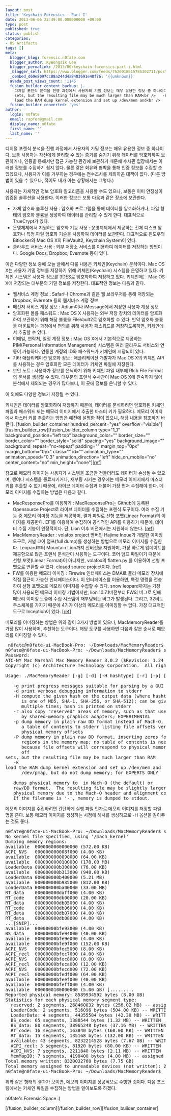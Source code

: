 ```yaml
---
layout: post
title: 'Keychain Forensics : Part I'
date: 2013-06-06 22:49:00.000000000 +09:00
type: post
published: true
status: publish
categories:
- OS Artifacts
tags: []
meta:
  blogger_blog: forensic.n0fate.com
  blogger_author: Kyeongsik Lee
  blogger_permalink: /2013/06/keychain-forensics-part-i.html
  _blogger_self: https://www.blogger.com/feeds/7620918615785302711/posts/default/5956870713473218215
  _oembed_d69e8097cc08a244d4a8483691e48f76: '{{unknown}}'
  avada_post_views_count: '1145'
  fusion_builder_content_backup: |-
    디지털 포렌식 분석을 진행 과정에서 사용자의 기밀 정보는 매우 유용한 정보 중 하나이다. 보통 사용자는 자신에게 불리할 수 있는 증거를 숨기기 위해 데이터를 암호화하여 보관하거나, 인증을 통해서만 접근 가능한 환경에 보관하기 때문에 수사관 입장에서는 이러한 정보를 수집하기 쉽지 않다. 물론 갖은 회유와 협박을 통해 인증 정보를 수집할 순 있겠으나, 사용자가 이를 거부하는 경우에는 전수조사를 제외하곤 대책이 없다. (다른 방법이 있을 수 있으나, 적어도 내가 아는 상황에서는 그렇다.)<br /><br />사용자는 자체적인 정보 암호화 알고리즘을 사용할 수도 있으나, 보통은 이미 안정성이 입증된 솔루션을 사용한다. 이러한 정보는 보통 다음과 같은 장소에 보관한다.<br /><ul><li>자체 암호화 솔루션 사용 : 암호화 프로그램을 통해 데이터를 암호화하거나, 파일 형태의 암호화 볼륨을 생성하여 데이터를 관리할 수 있게 한다. 대표적으로 TrueCrypt가 있다.</li><li>운영체제에서 지원하는 암호화 기능 사용 : 운영체제에서 제공하는 전체 디스크 암호화나 특정 파일 암호화 기술을 사용하여 데이터를 보관한다. 대표적으로 윈도우의 Bitlocker와 Mac OS X의 FileVault2, Keychain System이 있다.</li><li>클라우드 서비스 사용 : 외부 저장소 서비스를 이용하여 데이터를 저장하는 방법이다. Google Docs, Dropbox, Evernote 등이 있다.</li></ul>이런 다양한 정보 중에 오늘 글에서 다룰 내용은 키체인(Keychain) 분석이다. Mac OS X는 사용자 기밀 정보를 저장하기 위해 키체인(Keychain) 시스템을 운영하고 있다. 키체인 시스템은 사용자 정보를 3DES로 암호화하여 저장하고 있다. 키체인에는 Mac OS X에 저장되는 대부분의 기밀 정보를 저장한다. 대표적인 정보는 다음과 같다.<br /><ul><li>웹서비스 계정 정보 : Safari나 Chrome과 같은 웹 브라우저를 통해 저장되는 Dropbox, Evernote 등의 웹서비스 계정 정보</li><li>메신저 서비스 계정 정보 : Adium이나 iMessage에서 저장한 사용자 계정 정보</li><li>암호화된 볼륨 패스워드 : Mac OS X 사용자는 외부 저장 장치의 데이터를 암호화하여 보관하기 위해 해당 볼륨을 FileVault2로 암호화할 수 있다. 만약 암호화 볼륨을 마운트하는 과정에서 편의를 위해 사용자 패스워드를 저장하도록하면, 키체인에서 추출할 수 있다.</li><li>이메일, 연락처, 일정 계정 정보 : Mac OS X에서 기본적으로 제공하는 PIM(Personal Information Management) 시스템은 여러 클라우드 서비스와 연동이 가능하다. 연동한 계정의 ID와 패스워드가 키체인에 저장되어 있다.</li><li>기타 애플리케이션 암호화 정보 : 애플리케이션 개발자가 Mac OS X의 키체인 API를 사용하는 경우 암호화한 모든 데이터가 키체인 파일에 저장된다.</li><li>보안 노트 : 사용자가 정보를 은닉하기 위해 키체인 파일 내부에 RIch File Format의 문서를 생성할 수 있다. 대부분의 포렌식 수사관이 Mac OS X에 친숙하지 않아 분석에서 제외되는 경우가 많다보니, 이 곳에 정보를 은닉할 수 있다.</li></ul>이 외에도 다양한 정보가 저장될 수 있다.<br /><br />키체인은 데이터를 암호화하여 저장하기 때문에, 데이터를 분석하려면 암호화된 키체인 파일과 패스워드 또는 메모리 이미지에서 추출한 마스터 키가 필요하다. 메모리 이미지에서 마스터 키를 추출하는 방법은 예전에 설명한 적이 있으니, 해당 내용을 참조하기 바란다. [<a href="http://forensic.n0fate.com/2012/09/volafox-decrypting-keychain-file-using.html" target="_blank" title="">ref</a>]<br /><br />참고로 메모리 이미지는 사용자가 시스템을 조금만 건들더라도 데이터가 손상될 수 있으며, 행여나 시스템을 종료시키거나, 재부팅 시키는 경우에는 메모리 이미지에서 마스터 키를 추출할 수 없기 때문에, 라이브 데이터 수집과 더불어 가장 먼저 수집해야 한다. 메모리 이미지를 수집하는 방법은 다음과 같다.<br /><a href="http://%28null%29/" target="_self" title=""></a><br /><ul><li>MacResponsePro를 이용하기 : MacResponsePro는 Github에 등록된 Opensource Project로 라이브 데이터를 수집하는 포렌식 도구이다. 여러 수집 기능 중 메모리 이미징 기능을 제공하며, 결과 파일로 선형 포맷(Linear Format)의 이미지를 제공한다. EFI를 이용하여 수집하여 공식적인 API를 이용하기 때문에, 데이터 수집 기능이 안정적이다. 단, Lion 이후 버전에서는 지원하지 않는다. [<a href="http://macresponseforensics.com/" target="_blank" title="">ref</a>]</li><li>MacMemoryReader : volafox project 멤버인 Hajime Inoue가 개발한 이미징 도구로, 커널 코어 덤프(full dump)를 생성하는 방법으로 메모리 이미지를 수집한다. Leopard부터 Mountain Lion까지 전버전을 지원하며, 가장 빠르게 업데이트를 제공함으로 많은 포렌식 분석관이 사용하는 도구이다. 코어 덤프 파일이기 때문에 선형 포맷(Linear Format)이 아니지만, volafox의 flatten.py 를 이용하여 선형 포맷으로 변환할 수 있다. closed source project이다. [<a href="http://cybermarshal.com/index.php/cyber-marshal-utilities/mac-memory-reader" target="_blank" title="">ref</a>]</li><li>FW를 이용한 메모리 이미징 : Firewire 인터페이스는 DMA로 물리 메모리 장치에 직접 접근이 가능한 인터페이스이다. 이 인터페이스를 이용하면, 특정 명령을 전송하여 선형 포맷으로 메모리 이미지를 수집할 수 있다.  snow leopard까지는 가장 많이 사용되던 메모리 이미징 기법이지만, lion 10.7.1버전부터 FW의 버그로 인해 메모리 이미징 도중에 수집 시스템이 재부팅되는 버그가 발생된다. 그리고, 32비트 주소체계를 가지기 때문에 4기가 이상의 메모리를 이미징할 수 없다. 가장 대표적인 도구로 Inception이 있다. [<a href="http://www.blogger.com/blogger.g?blogID=7620918615785302711" target="_blank" title=""></a><a href="http://www.breaknenter.org/projects/inception/" target="_blank" title="">ref</a>]</li></ul>메모리를 이미징하는 방법은 위와 같이 3가지 방법이 있으나, MacMemoryReader를 가장 많이 사용하며, 추천하는 도구이다. 해당 도구를 사용하면 다음과 같은 순서로 메모리를 이미징할 수 있다.<br /><br /><pre> n0fate@n0fate-ui-MacBook-Pro: ~/Downloads/MacMemoryReader$ sudo ./MacMemoryReader<br />n0fate@n0fate-ui-MacBook-Pro: ~/Downloads/MacMemoryReader$ sudo ./MacMemoryReader <br />Password:<br />ATC-NY Mac Marshal Mac Memory Reader 3.0.2 ($Revision: 1.24 $)<br />Copyright (c) Architecture Technology Corporation.  All rights reserved.<br /><br />Usage: ./MacMemoryReader [-g] [-d] [-H hashtype] [-r] [-p] [-P] [-k] <filename><br /><br />   -g print progress messages suitable for parsing by a GUI<br />   -d print verbose debugging information to stderr<br />   -H compute the given hash on the output data (where hashtype<br />      is one of MD5, SHA-1, SHA-256, or SHA-512); can be given<br />      multiple times; hash is printed on stderr<br />   -r also copy "reserved" areas of memory, such as that used<br />      by shared-memory graphics adapters; EXPERIMENTAL<br />   -p dump memory in plain raw DD format instead of Mach-O, then write<br />      a table of contents to stderr listing file offsets versus<br />      physical memory offsets<br />   -P dump memory in plain raw DD format, inserting zeros for un-mapped<br />      regions in the memory map; no table of contents is needed,<br />      because file offsets will correspond to physical memory<br />      off
    sets, but the resulting file may be much larger than RAM<br />   -k
    load the RAM dump kernel extension and set up /dev/mem and<br />      /dev/pmap, but do not dump memory; for EXPERTS ONLY<br /><br />   dumps physical memory to <filename> in Mach-O (the default) or<br />   raw/DD format.  The resulting file may be slightly larger than<br />   physical memory due to the Mach-O header and alignment constraints.<br />   If the filename is '-', memory is dumped to stdout.<br /></filename></filename></pre>메모리 이미지를 수집하려면 간단하게 실행 파일 인자로 메모리 이미지를 저장할 파일 명을 준다. 보통 메모리 이미지를 생성하는 시점에 해시를 생성하므로 -H 옵션을 같이주는 것도 좋다.  <br /><pre>n0fate@n0fate-ui-MacBook-Pro: ~/Downloads/MacMemoryReader$ sudo ./MacMemoryReader test.mem<br />No kernel file specified, using '/mach_kernel' <br />Dumping memory regions:<br />available  0000000000000000 (572.00 KB)                               [WRITTEN]<br />ACPI_NVS   000000000008f000 (4.00 KB)                                 [WRITTEN]<br />available  0000000000090000 (64.00 KB)                                [WRITTEN]<br />available  0000000000100000 (178.00 MB)                               [WRITTEN]<br />LoaderData 000000000b300000 (76.00 KB)                                [WRITTEN]<br />available  000000000b313000 (948.00 KB)                               [WRITTEN]<br />LoaderData 000000000b400000 (5.21 MB)                                 [WRITTEN]<br />available  000000000b935000 (812.00 KB)                               [WRITTEN]<br />LoaderData 000000000ba00000 (33.00 MB)                                [WRITTEN]<br />RT_data    000000000daff000 (4.00 KB)                                 [WRITTEN]<br />RT_code    000000000db00000 (20.00 KB)                                [WRITTEN]<br />RT_data    000000000db05000 (4.00 KB)                                 [WRITTEN]<br />RT_code    000000000db06000 (4.00 KB)                                 [WRITTEN]<br />RT_data    000000000db07000 (4.00 KB)                                 [WRITTEN]<br />RT_data    000000000db08000 (4.00 KB)                                 [WRITTEN]<br />...[SNIP]...<br />available  00000000bfe93000 (4.00 KB)                                 [WRITTEN]<br />BS_data    00000000bfe94000 (40.00 KB)                                [WRITTEN]<br />available  00000000bfe9e000 (4.00 KB)                                 [WRITTEN]<br />available  00000000bfe9f000 (152.00 KB)                               [WRITTEN]<br />ACPI_NVS   00000000bfec5000 (8.00 KB)                                 [WRITTEN]<br />ACPI_recl  00000000bfec7000 (4.00 KB)                                 [WRITTEN]<br />ACPI_NVS   00000000bfec8000 (8.00 KB)                                 [WRITTEN]<br />ACPI_recl  00000000bfeca000 (12.00 KB)                                [WRITTEN]<br />ACPI_NVS   00000000bfecd000 (72.00 KB)                                [WRITTEN]<br />ACPI_recl  00000000bfedf000 (64.00 KB)                                [WRITTEN]<br />available  00000000bfeef000 (40.00 KB)                                [WRITTEN]<br />available  00000000bfeff000 (4.00 KB)                                 [WRITTEN]<br />available  0000000100000000 (5.00 GB) [.........                     ]  28.2% /^available  0000000100000000 (5.00 GB)                                 [WRITTEN]<br />Reported physical memory: 8589934592 bytes (8.00 GB)<br />Statistics for each physical memory segment type:<br />  reserved: 2 segments, 268460032 bytes (256.02 MB) -- assigned to unreadable device<br />  LoaderCode: 2 segments, 516096 bytes (504.00 KB) -- WRITTEN<br />  LoaderData: 4 segments, 44355584 bytes (42.30 MB) -- WRITTEN<br />  BS_code: 65 segments, 1388544 bytes (1.32 MB) -- WRITTEN<br />  BS_data: 80 segments, 38965248 bytes (37.16 MB) -- WRITTEN<br />  RT_code: 16 segments, 163840 bytes (160.00 KB) -- WRITTEN<br />  RT_data: 15 segments, 135168 bytes (132.00 KB) -- WRITTEN<br />  available: 43 segments, 8232214528 bytes (7.67 GB) -- WRITTEN<br />  ACPI_recl: 3 segments, 81920 bytes (80.00 KB) -- WRITTEN<br />  ACPI_NVS: 7 segments, 2211840 bytes (2.11 MB) -- WRITTEN<br />  MemMapIO: 7 segments, 4198400 bytes (4.00 MB) -- assigned to unreadable device<br />Total memory written: 8320032768 bytes (7.75 GB)<br />Total memory assigned to unreadable devices (not written): 272658432 bytes (260.03 MB)<br />n0fate@n0fate-ui-MacBook-Pro: ~/Downloads/MacMemoryReader$ <br /></pre><br /><br />위와 같은 형태의 결과가 보이면, 메모리 이미지를 성공적으로 수행한 것이다. 다음 포스팅에서는 키체인 파일을 수집하는 방법을 알아보도록 하겠다.<div>n0fate's Forensic Space :)</div>
  fusion_builder_converted: 'yes'
author:
  login: n0fate
  email: rapfer@gmail.com
  display_name: n0fate
  first_name: ''
  last_name: ''
---
```

<p>디지털 포렌식 분석을 진행 과정에서 사용자의 기밀 정보는 매우 유용한 정보 중 하나이다. 보통 사용자는 자신에게 불리할 수 있는 증거를 숨기기 위해 데이터를 암호화하여 보관하거나, 인증을 통해서만 접근 가능한 환경에 보관하기 때문에 수사관 입장에서는 이러한 정보를 수집하기 쉽지 않다. 물론 갖은 회유와 협박을 통해 인증 정보를 수집할 순 있겠으나, 사용자가 이를 거부하는 경우에는 전수조사를 제외하곤 대책이 없다. (다른 방법이 있을 수 있으나, 적어도 내가 아는 상황에서는 그렇다.)</p>
<p>사용자는 자체적인 정보 암호화 알고리즘을 사용할 수도 있으나, 보통은 이미 안정성이 입증된 솔루션을 사용한다. 이러한 정보는 보통 다음과 같은 장소에 보관한다.
<ul>
<li>자체 암호화 솔루션 사용 : 암호화 프로그램을 통해 데이터를 암호화하거나, 파일 형태의 암호화 볼륨을 생성하여 데이터를 관리할 수 있게 한다. 대표적으로 TrueCrypt가 있다.</li>
<li>운영체제에서 지원하는 암호화 기능 사용 : 운영체제에서 제공하는 전체 디스크 암호화나 특정 파일 암호화 기술을 사용하여 데이터를 보관한다. 대표적으로 윈도우의 Bitlocker와 Mac OS X의 FileVault2, Keychain System이 있다.</li>
<li>클라우드 서비스 사용 : 외부 저장소 서비스를 이용하여 데이터를 저장하는 방법이다. Google Docs, Dropbox, Evernote 등이 있다.</li>
</ul>
<p>이런 다양한 정보 중에 오늘 글에서 다룰 내용은 키체인(Keychain) 분석이다. Mac OS X는 사용자 기밀 정보를 저장하기 위해 키체인(Keychain) 시스템을 운영하고 있다. 키체인 시스템은 사용자 정보를 3DES로 암호화하여 저장하고 있다. 키체인에는 Mac OS X에 저장되는 대부분의 기밀 정보를 저장한다. 대표적인 정보는 다음과 같다.
<ul>
<li>웹서비스 계정 정보 : Safari나 Chrome과 같은 웹 브라우저를 통해 저장되는 Dropbox, Evernote 등의 웹서비스 계정 정보</li>
<li>메신저 서비스 계정 정보 : Adium이나 iMessage에서 저장한 사용자 계정 정보</li>
<li>암호화된 볼륨 패스워드 : Mac OS X 사용자는 외부 저장 장치의 데이터를 암호화하여 보관하기 위해 해당 볼륨을 FileVault2로 암호화할 수 있다. 만약 암호화 볼륨을 마운트하는 과정에서 편의를 위해 사용자 패스워드를 저장하도록하면, 키체인에서 추출할 수 있다.</li>
<li>이메일, 연락처, 일정 계정 정보 : Mac OS X에서 기본적으로 제공하는 PIM(Personal Information Management) 시스템은 여러 클라우드 서비스와 연동이 가능하다. 연동한 계정의 ID와 패스워드가 키체인에 저장되어 있다.</li>
<li>기타 애플리케이션 암호화 정보 : 애플리케이션 개발자가 Mac OS X의 키체인 API를 사용하는 경우 암호화한 모든 데이터가 키체인 파일에 저장된다.</li>
<li>보안 노트 : 사용자가 정보를 은닉하기 위해 키체인 파일 내부에 RIch File Format의 문서를 생성할 수 있다. 대부분의 포렌식 수사관이 Mac OS X에 친숙하지 않아 분석에서 제외되는 경우가 많다보니, 이 곳에 정보를 은닉할 수 있다.</li>
</ul>
<p>이 외에도 다양한 정보가 저장될 수 있다.</p>
<p>키체인은 데이터를 암호화하여 저장하기 때문에, 데이터를 분석하려면 암호화된 키체인 파일과 패스워드 또는 메모리 이미지에서 추출한 마스터 키가 필요하다. 메모리 이미지에서 마스터 키를 추출하는 방법은 예전에 설명한 적이 있으니, 해당 내용을 참조하기 바란다. [fusion_builder_container hundred_percent="yes" overflow="visible"][fusion_builder_row][fusion_builder_column type="1_1" background_position="left top" background_color="" border_size="" border_color="" border_style="solid" spacing="yes" background_image="" background_repeat="no-repeat" padding="" margin_top="0px" margin_bottom="0px" class="" id="" animation_type="" animation_speed="0.3" animation_direction="left" hide_on_mobile="no" center_content="no" min_height="none"][<a href="http://forensic.n0fate.com/2012/09/volafox-decrypting-keychain-file-using.html" target="_blank" title="">ref</a>]</p>
<p>참고로 메모리 이미지는 사용자가 시스템을 조금만 건들더라도 데이터가 손상될 수 있으며, 행여나 시스템을 종료시키거나, 재부팅 시키는 경우에는 메모리 이미지에서 마스터 키를 추출할 수 없기 때문에, 라이브 데이터 수집과 더불어 가장 먼저 수집해야 한다. 메모리 이미지를 수집하는 방법은 다음과 같다.<br /><a href="http://%28null%29/" target="_self" title=""></a>
<ul>
<li>MacResponsePro를 이용하기 : MacResponsePro는 Github에 등록된 Opensource Project로 라이브 데이터를 수집하는 포렌식 도구이다. 여러 수집 기능 중 메모리 이미징 기능을 제공하며, 결과 파일로 선형 포맷(Linear Format)의 이미지를 제공한다. EFI를 이용하여 수집하여 공식적인 API를 이용하기 때문에, 데이터 수집 기능이 안정적이다. 단, Lion 이후 버전에서는 지원하지 않는다. [<a href="http://macresponseforensics.com/" target="_blank" title="">ref</a>]</li>
<li>MacMemoryReader : volafox project 멤버인 Hajime Inoue가 개발한 이미징 도구로, 커널 코어 덤프(full dump)를 생성하는 방법으로 메모리 이미지를 수집한다. Leopard부터 Mountain Lion까지 전버전을 지원하며, 가장 빠르게 업데이트를 제공함으로 많은 포렌식 분석관이 사용하는 도구이다. 코어 덤프 파일이기 때문에 선형 포맷(Linear Format)이 아니지만, volafox의 flatten.py 를 이용하여 선형 포맷으로 변환할 수 있다. closed source project이다. [<a href="http://cybermarshal.com/index.php/cyber-marshal-utilities/mac-memory-reader" target="_blank" title="">ref</a>]</li>
<li>FW를 이용한 메모리 이미징 : Firewire 인터페이스는 DMA로 물리 메모리 장치에 직접 접근이 가능한 인터페이스이다. 이 인터페이스를 이용하면, 특정 명령을 전송하여 선형 포맷으로 메모리 이미지를 수집할 수 있다.  snow leopard까지는 가장 많이 사용되던 메모리 이미징 기법이지만, lion 10.7.1버전부터 FW의 버그로 인해 메모리 이미징 도중에 수집 시스템이 재부팅되는 버그가 발생된다. 그리고, 32비트 주소체계를 가지기 때문에 4기가 이상의 메모리를 이미징할 수 없다. 가장 대표적인 도구로 Inception이 있다. [<a href="http://www.blogger.com/blogger.g?blogID=7620918615785302711" target="_blank" title=""></a><a href="http://www.breaknenter.org/projects/inception/" target="_blank" title="">ref</a>]</li>
</ul>
<p>메모리를 이미징하는 방법은 위와 같이 3가지 방법이 있으나, MacMemoryReader를 가장 많이 사용하며, 추천하는 도구이다. 해당 도구를 사용하면 다음과 같은 순서로 메모리를 이미징할 수 있다.</p>
<pre> n0fate@n0fate-ui-MacBook-Pro: ~/Downloads/MacMemoryReader$ sudo ./MacMemoryReader<br />n0fate@n0fate-ui-MacBook-Pro: ~/Downloads/MacMemoryReader$ sudo ./MacMemoryReader <br />Password:<br />ATC-NY Mac Marshal Mac Memory Reader 3.0.2 ($Revision: 1.24 $)<br />Copyright (c) Architecture Technology Corporation.  All rights reserved.<br /><br />Usage: ./MacMemoryReader [-g] [-d] [-H hashtype] [-r] [-p] [-P] [-k] <filename><br /><br />   -g print progress messages suitable for parsing by a GUI<br />   -d print verbose debugging information to stderr<br />   -H compute the given hash on the output data (where hashtype<br />      is one of MD5, SHA-1, SHA-256, or SHA-512); can be given<br />      multiple times; hash is printed on stderr<br />   -r also copy "reserved" areas of memory, such as that used<br />      by shared-memory graphics adapters; EXPERIMENTAL<br />   -p dump memory in plain raw DD format instead of Mach-O, then write<br />      a table of contents to stderr listing file offsets versus<br />      physical memory offsets<br />   -P dump memory in plain raw DD format, inserting zeros for un-mapped<br />      regions in the memory map; no table of contents is needed,<br />      because file offsets will correspond to physical memory<br />      off
sets, but the resulting file may be much larger than RAM<br />   -k
load the RAM dump kernel extension and set up /dev/mem and<br />      /dev/pmap, but do not dump memory; for EXPERTS ONLY<br /><br />   dumps physical memory to <filename> in Mach-O (the default) or<br />   raw/DD format.  The resulting file may be slightly larger than<br />   physical memory due to the Mach-O header and alignment constraints.<br />   If the filename is '-', memory is dumped to stdout.<br /></filename></filename></pre>
<p>메모리 이미지를 수집하려면 간단하게 실행 파일 인자로 메모리 이미지를 저장할 파일 명을 준다. 보통 메모리 이미지를 생성하는 시점에 해시를 생성하므로 -H 옵션을 같이주는 것도 좋다.  
<pre>n0fate@n0fate-ui-MacBook-Pro: ~/Downloads/MacMemoryReader$ sudo ./MacMemoryReader test.mem<br />No kernel file specified, using '/mach_kernel' <br />Dumping memory regions:<br />available  0000000000000000 (572.00 KB)                               [WRITTEN]<br />ACPI_NVS   000000000008f000 (4.00 KB)                                 [WRITTEN]<br />available  0000000000090000 (64.00 KB)                                [WRITTEN]<br />available  0000000000100000 (178.00 MB)                               [WRITTEN]<br />LoaderData 000000000b300000 (76.00 KB)                                [WRITTEN]<br />available  000000000b313000 (948.00 KB)                               [WRITTEN]<br />LoaderData 000000000b400000 (5.21 MB)                                 [WRITTEN]<br />available  000000000b935000 (812.00 KB)                               [WRITTEN]<br />LoaderData 000000000ba00000 (33.00 MB)                                [WRITTEN]<br />RT_data    000000000daff000 (4.00 KB)                                 [WRITTEN]<br />RT_code    000000000db00000 (20.00 KB)                                [WRITTEN]<br />RT_data    000000000db05000 (4.00 KB)                                 [WRITTEN]<br />RT_code    000000000db06000 (4.00 KB)                                 [WRITTEN]<br />RT_data    000000000db07000 (4.00 KB)                                 [WRITTEN]<br />RT_data    000000000db08000 (4.00 KB)                                 [WRITTEN]<br />...[SNIP]...<br />available  00000000bfe93000 (4.00 KB)                                 [WRITTEN]<br />BS_data    00000000bfe94000 (40.00 KB)                                [WRITTEN]<br />available  00000000bfe9e000 (4.00 KB)                                 [WRITTEN]<br />available  00000000bfe9f000 (152.00 KB)                               [WRITTEN]<br />ACPI_NVS   00000000bfec5000 (8.00 KB)                                 [WRITTEN]<br />ACPI_recl  00000000bfec7000 (4.00 KB)                                 [WRITTEN]<br />ACPI_NVS   00000000bfec8000 (8.00 KB)                                 [WRITTEN]<br />ACPI_recl  00000000bfeca000 (12.00 KB)                                [WRITTEN]<br />ACPI_NVS   00000000bfecd000 (72.00 KB)                                [WRITTEN]<br />ACPI_recl  00000000bfedf000 (64.00 KB)                                [WRITTEN]<br />available  00000000bfeef000 (40.00 KB)                                [WRITTEN]<br />available  00000000bfeff000 (4.00 KB)                                 [WRITTEN]<br />available  0000000100000000 (5.00 GB) [.........                     ]  28.2% /^available  0000000100000000 (5.00 GB)                                 [WRITTEN]<br />Reported physical memory: 8589934592 bytes (8.00 GB)<br />Statistics for each physical memory segment type:<br />  reserved: 2 segments, 268460032 bytes (256.02 MB) -- assigned to unreadable device<br />  LoaderCode: 2 segments, 516096 bytes (504.00 KB) -- WRITTEN<br />  LoaderData: 4 segments, 44355584 bytes (42.30 MB) -- WRITTEN<br />  BS_code: 65 segments, 1388544 bytes (1.32 MB) -- WRITTEN<br />  BS_data: 80 segments, 38965248 bytes (37.16 MB) -- WRITTEN<br />  RT_code: 16 segments, 163840 bytes (160.00 KB) -- WRITTEN<br />  RT_data: 15 segments, 135168 bytes (132.00 KB) -- WRITTEN<br />  available: 43 segments, 8232214528 bytes (7.67 GB) -- WRITTEN<br />  ACPI_recl: 3 segments, 81920 bytes (80.00 KB) -- WRITTEN<br />  ACPI_NVS: 7 segments, 2211840 bytes (2.11 MB) -- WRITTEN<br />  MemMapIO: 7 segments, 4198400 bytes (4.00 MB) -- assigned to unreadable device<br />Total memory written: 8320032768 bytes (7.75 GB)<br />Total memory assigned to unreadable devices (not written): 272658432 bytes (260.03 MB)<br />n0fate@n0fate-ui-MacBook-Pro: ~/Downloads/MacMemoryReader$ <br /></pre>
<p>위와 같은 형태의 결과가 보이면, 메모리 이미지를 성공적으로 수행한 것이다. 다음 포스팅에서는 키체인 파일을 수집하는 방법을 알아보도록 하겠다.
<div>n0fate's Forensic Space :)</div>
<p>[/fusion_builder_column][/fusion_builder_row][/fusion_builder_container]</p>
